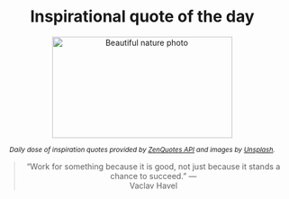 
<div align="center">

# Inspirational quote of the day

<img src="./data/photo.jpeg" alt="Beautiful nature photo" width="320" height="180">

<sub><i>Daily dose of inspiration quotes provided by [ZenQuotes API](https://zenquotes.io/) and images by [Unsplash](https://unsplash.com/).</i></sub>


<blockquote>&ldquo;Work for something because it is good, not just because it stands a chance to succeed.&rdquo; &mdash; <footer>Vaclav Havel</footer></blockquote>

</div>
